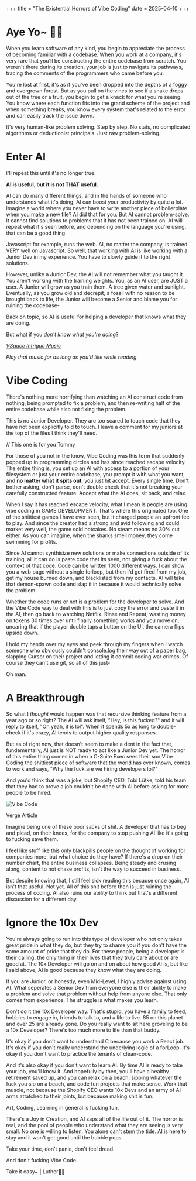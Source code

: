 +++
title = "The Existential Horrors of Vibe Coding"
date = 2025-04-10
+++
# Aye Yo~ 👋🏿

When you learn software of any kind, you begin to appreciate the process of becoming familiar with a codebase. When you work at a company, it's very rare that you'll be constructing the entire codebase from scratch. You weren't there during its creation, your job is just to navigate its pathways, tracing the comments of the programmers who came before you.

You're lost at first, it's as if you've been dropped into the depths of a foggy and overgrown forest. But as you pull on the vines to see if a snake drops out of the tree or a fruit, you begin to get a knack for what you're seeing. You know where each function fits into the grand scheme of the project and when something breaks, you know every system that's related to the error and can easily track the issue down.

It's very human-like problem solving. Step by step. No stats, no complicated algorithms or deductionist principals. Just raw problem-solving.

# Enter AI

I'll repeat this until it's no longer true.

**AI is useful, but it is not THAT useful.**

AI can do many different things, and in the hands of someone who understands what it's doing, AI can boost your productivity by quite a lot. Imagine a world where you never have to write another piece of boilerplate when you make a new file? AI did that for you. But AI cannot problem-solve. It cannot find solutions to problems that it has not been trained on. AI will repeat what it's seen before, and depending on the language you're using, that can be a good thing.

Javascript for example, runs the web. AI, no matter the company, is trained VERY well on Javascript. So well, that working with AI is like working with a Junior Dev in my experience. You have to slowly guide it to the right solutions.

However, unlike a Junior Dev, the AI will not remember what you taught it. You aren't working with the training weights. You, as an AI user, are JUST a user. A Junior will grow as you train them. A tree given water and sunlight. Eventually, as you grow old and decrepit, a fossil with no reason to be brought back to life, the Junior will become a Senior and blame you for ruining the codebase-

Back on topic, so AI is useful for helping a developer that knows what they are doing.

But what if you *don't know what you're doing*?

[*VSauce Intrigue Music*](https://youtu.be/TN25ghkfgQA)

*Play that music for as long as you'd like while reading.*

# Vibe Coding

There's nothing more horrifying than watching an AI construct code from nothing, being prompted to fix a problem, and then re-writing half of the entire codebase while also not fixing the problem.

This is no Junior Developer. They are too scared to touch code that they have not been explicitly told to touch. I leave a comment for my juniors at the top of the files I think they'll need.

// This one is for you Tommy

For those of you not in the know, Vibe Coding was this term that suddenly popped up in programming circles and has since reached escape velocity. The entire thing is, you set up an AI with access to a portion of your filesystem or just your entire codebase, you prompt it with what you want, and **no matter what it spits out**, you just hit accept. Every single time. Don't bother asking, don't parse, don't double check that it's not breaking your carefully constructed feature. Accept what the AI does, sit back, and relax.

When I say it has reached escape velocity, what I mean is people are using vibe coding in GAME DEVELOPMENT. That's where this originated too. One of the shittiest games I have ever seen, but it charged people an upfront fee to play. And since the creator had a strong and avid following and could market very well, the game sold hotcakes. No steam means no 30% cut either. As you can imagine, when the sharks smell money, they come swimming for profits.

Since AI cannot synthisize new solutions or make connections outside of its training, all it can do is paste code that its seen, not giving a fuck about the context of that code. Code can be written 1000 different ways. I can show you a web page without a single forloop, but then I'd get fired from my job, get my house burned down, and blacklisted from my contacts. AI will take that demon-spawn code and slap it in because it would technically solve the problem.

Whether the code runs or not is a problem for the developer to solve. And the Vibe Code way to deal with this is to just copy the error and paste it in the AI, then go back to watching Netflix. Rinse and Repeat, wasting money on tokens 30 times over until finally something works and you move on, uncaring that if the player double taps a button on the UI, the camera flips upside down.

I hold my hands over my eyes and peek through my fingers when I watch someone who obviously couldn't console.log their way out of a paper bag, slapping Cursor on their project and letting it commit coding war crimes. Of course they can't use git, so all of this just-

Oh man.

# A Breakthrough

So what I *thought* would happen was that recursive thinking feature from a year ago or so right? The AI will ask itself, "Hey, is this fucked?" and it will reply to itself, "Oh yeah, it is lol". When it spends 5x as long to double-check if it's crazy, AI tends to output higher quality responses.

But as of right now, that doesn't seem to make a dent in the fact that, fundementally, AI just is NOT ready to act like a Junior Dev yet. The horror of this entire thing comes in when a C-Suite Exec sees their son Vibe Coding the shittiest piece of software that the world has ever known, comes to work and says, "Why the fuck are we hiring developers lol?"

And you'd think that was a joke, but Shopify CEO, Tobi Lütke, told his team that they had to prove a job couldn't be done with AI before asking for more people to be hired.

![Vibe Code](/blogImages/vibeCode.png "Another reason to hate a CEO")

[Verge Article](https://www.theverge.com/news/644943/shopify-ceo-memo-ai-hires-job)

Imagine being one of these poor sacks of shit. A developer that has to beg and plead, on their knees, for the company to stop pushing AI like it's going to fucking save them.

I feel like stuff like this only blackpills people on the thought of working for companies more, but what choice do they have? If there's a drop on their number chart, the entire business collapses. Being steady and crusing along, content to not chase profits, isn't the way to succeed in business.

But despite knowing that, I still feel sick reading this because once again, AI isn't that useful. Not yet. All of this shit before then is just ruining the process of coding. AI also ruins our ability to think but that's a different discussion for a different day.

# Ignore the 10x Dev
You're always going to run into this type of developer who not only takes great pride in what they do, but they try to shame you if you don't have the same amount of pride that they do. For these people, being a developer is their calling, the only thing in their lives that they truly care about or are good at. The 10x Developer will go on and on about how good AI is, but like I said above, AI is good because they know what they are doing.

If you are Junior, or honestly, even Mid-Level, I highly advise against using AI. What seperates a Senior Dev from everyone else is their ability to make a problem and solve that problem without help from anyone else. That only comes from experience. The struggle is what makes you learn.

Don't do it the 10x Developer way. That's stupid, you have a family to feed, hobbies to engage in, friends to talk to, and a life to live. 85 on this planet and over 25 are already gone. Do you really want to sit here groveling to be a 10x Developer? There's too much more to life than that buddy.

It's okay if you don't want to understand C because you work a React job. It's okay if you don't really understand the underlying logic of a forLoop. It's okay if you don't want to practice the tenants of clean-code.

And it's also okay if you don't want to learn AI. By time AI is ready to take your job, you'll know it. And hopefully by then, you'll have a healthy retirement saved up, and you can relax on a beach, sipping whatever the fuck you sip on a beach, and code fun projects that make sense. Work that muscle, not because the Shopify CEO wants 10x Devs and an army of AI arms attatched to their joints, but because making shit is fun.

Art, Coding, Learning in general is fucking fun.

There's a Joy in Creation, and AI saps all of the life out of it. The horror is real, and the pool of people who understand what they are seeing is very small. No one is willing to listen. You alone can't stem the tide. AI is here to stay and it won't get good until the bubble pops.

Take your time, don't panic, don't feel dread.

And don't fucking Vibe Code.

Take it easy~ | Luther✌🏿